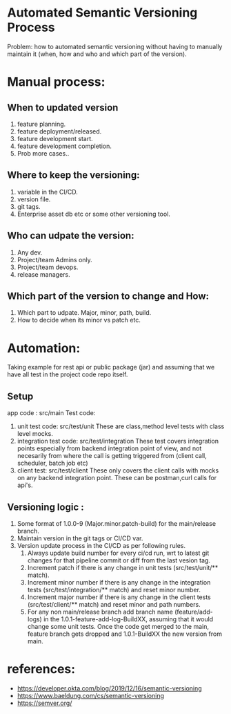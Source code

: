 # Automated Semantic Versioning Process

Problem: how to automated semantic versioning without having to manually maintain it (when, how and who and which part of the version).

# Manual process: 
##  When to updated version
  1. feature planning.
  2. feature deployment/released.
  3. feature development start.
  4. feature development completion.
  5. Prob more cases..
  
## Where to keep the versioning:
  1. variable in the CI/CD.
  2. version file.
  3. git tags.
  4. Enterprise asset db etc or some other versioning tool.
  
## Who can udpate the version:
  1. Any dev.
  2. Project/team Admins only.
  3. Project/team devops.
  4. release managers.
  
## Which part of the version to change and How:
  1. Which part to udpate. Major, minor, path, build.
  2. How to decide when its minor vs patch etc.
  
  
 # Automation:
 
 Taking example for rest api or public package (jar) and assuming that we have all test in the project code repo itself.
 
 ## Setup
 
 app code : src/main
 Test code: 
   1. unit test code: src/test/unit
      These are class,method level tests with class level mocks.
   2. integration test code: src/test/integration
      These test covers integration points especially from backend integration point of view, and not necesarily from where the call is getting triggered from (client call, scheduler, batch job etc)
   3. client test: src/test/client
      These only covers the client calls with mocks on any backend integration point.
      These can be postman,curl calls for api's.

## Versioning logic :
  1. Some format of 1.0.0-9 (Major.minor.patch-build) for the main/release branch.
  2. Maintain version in the git tags or CI/CD var.
  3. Version update process in the CI/CD as per following rules.
      1. Always update build number for every ci/cd run, wrt to latest git changes for that pipeline commit or diff from the last vesion tag.
      2. Increment patch if there is any change in unit tests (src/test/unit/** match).
      3. Increment minor number if there is any change in the integration tests (src/test/integration/** match) and reset minor number.
      4. Increment major number if there is any change in the client tests (src/test/client/** match) and reset minor and path numbers.
      5. For any non main/release branch add branch name (feature/add-logs) in the 1.0.1-feature-add-log-BuildXX, assuming that it would change some unit tests. Once the code get merged to the main, feature branch gets dropped and 1.0.1-BuildXX the new version from main.
  
  
  
# references: 
  - https://developer.okta.com/blog/2019/12/16/semantic-versioning
  - https://www.baeldung.com/cs/semantic-versioning
  - https://semver.org/

